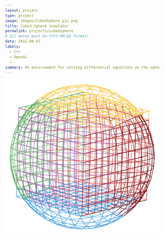 ```yaml
---
layout: project
type: project
image: images/CubedSphere_pic.png
title: Cubed Sphere Simulator
permalink: projects/cubedsphere
# All dates must be YYYY-MM-DD format!
date: 2012-08-07
labels:
  - C++
  - OpenGL
  - 
summary: An environment for solving differential equations on the sphere
---
```


<img class="ui image" src="/images/CubedSphere_pic.png">

